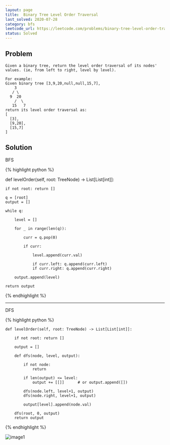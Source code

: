 ```yaml
---
layout: page
title:  Binary Tree Level Order Traversal
last_solved: 2020-07-28
category: bfs
leetcode_url: https://leetcode.com/problems/binary-tree-level-order-traversal
status: Solved
---
```


Problem
-------

```
Given a binary tree, return the level order traversal of its nodes' values. (ie, from left to right, level by level).

For example:
Given binary tree [3,9,20,null,null,15,7],
    3
   / \
  9  20
    /  \
   15   7
return its level order traversal as:
[
  [3],
  [9,20],
  [15,7]
]

```

Solution
----------

BFS

{% highlight python %}

def levelOrder(self, root: TreeNode) -> List[List[int]]:
    
    if not root: return []
    
    q = [root]
    output = []
    
    while q:
        
        level = []
        
        for _ in range(len(q)):
        
            curr = q.pop(0)

            if curr:

                level.append(curr.val)

                if curr.left: q.append(curr.left)
                if curr.right: q.append(curr.right)
    
        output.append(level)
    
    return output

{% endhighlight %}


________________

DFS

{% highlight python %}

    def levelOrder(self, root: TreeNode) -> List[List[int]]:
        
        if not root: return []
        
        output = []
        
        def dfs(node, level, output):
        
            if not node:
                return
            
            if len(output) <= level:
                output += [[]]      # or output.append([])
            
            dfs(node.left, level+1, output)
            dfs(node.right, level+1, output)
            
            output[level].append(node.val)

        dfs(root, 0, output)
        return output


{% endhighlight %}

![image1]()